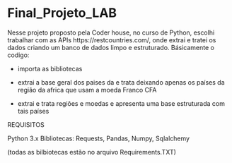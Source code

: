 ﻿# Final_Projeto_LAB



<p align="left"> 
  Nesse projeto proposto pela Coder house, no curso de Python, escolhi trabalhar com as APIs https://restcountries.com/, onde extrai e tratei os dados criando um banco de dados limpo e estruturado.
  Básicamente o codigo: 
  
  - importa as bibliotecas
  
  - extrai a base geral dos paises da e trata deixando apenas os países da região da africa que usam a moeda Franco CFA
  
  - extrai e trata regiões e moedas e apresenta uma base estruturada com tais países
    
</p>

<p align="left">
REQUISITOS
  
  Python 3.x
  Bibliotecas: 
   Requests, Pandas, Numpy, Sqlalchemy 
   
   (todas as bilbiotecas estão no arquivo Requirements.TXT) 
</p>





